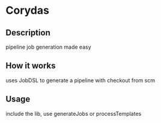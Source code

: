 # Corydas

## Description

pipeline job generation made easy 


## How it works

uses JobDSL to generate a pipeline with checkout from scm


## Usage

include the lib,
use generateJobs or processTemplates

